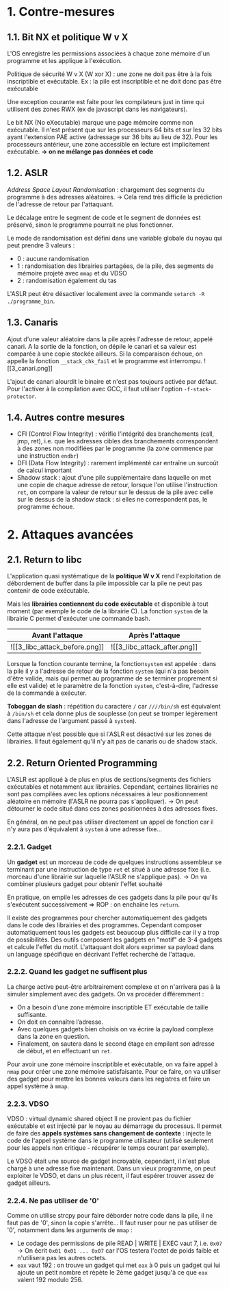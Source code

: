 ``` toc

```

# 1. Contre-mesures 

## 1.1. Bit NX et politique W v X
L'OS enregistre les permissions associées à chaque zone mémoire d'un programme et les applique à l'exécution.

Politique de sécurité W v X (W xor X) : une zone ne doit pas être à la fois inscriptible et exécutable.
Ex : la pile est inscriptible et ne doit donc pas être exécutable

Une exception courante est faite pour les compilateurs just in time qui utilisent des zones RWX (ex de javascript dans les navigateurs).

Le bit NX (No eXecutable) marque une page mémoire comme non exécutable. Il n'est présent que sur les processeurs 64 bits et sur les 32 bits ayant l'extension PAE active (adressage sur 36 bits au lieu de 32). Pour les processeurs antérieur, une zone accessible en lecture est implicitement exécutable.
**-> on ne mélange pas données et code**


## 1.2. ASLR
*Address Space Layout Randomisation* : chargement des segments du programme à des adresses aléatoires.
-> Cela rend très difficile la prédiction de l'adresse de retour par l'attaquant.

Le décalage entre le segment de code et le segment de données est préservé, sinon le programme pourrait ne plus fonctionner.

Le mode de randomisation est défini dans une variable globale du noyau qui peut prendre 3 valeurs :
- 0 : aucune randomisation
- 1 : randomisation des librairies partagées, de la pile, des segments de mémoire projeté avec `mmap` et du VDSO
- 2 : randomisation également du tas

L'ASLR peut être désactiver localement avec la commande `setarch -R ./programme_bin`.


## 1.3. Canaris
Ajout d'une valeur aléatoire dans la pile après l'adresse de retour, appelé canari. A la sortie de la fonction, on dépile le canari et sa valeur est comparée à une copie stockée ailleurs.
Si la comparaison échoue, on appelle la fonction `__stack_chk_fail` et le programme est interrompu.
![[3_canari.png]]

L'ajout de canari alourdit le binaire et n'est pas toujours activée par défaut. Pour l'activer à la compilation avec GCC, il faut utiliser l'option `-f-stack-protector`.


## 1.4. Autres contre mesures
- CFI (Control Flow Integrity) : vérifie l'intégrité des branchements (call, jmp, ret), i.e. que les adresses cibles des branchements correspondent à des zones non modifiées par le programme (la zone commence par une instruction `endbr`)
- DFI (Data Flow Integrity) : rarement implémenté car entraîne un surcoût de calcul important
- Shadow stack : ajout d'une pile supplémentaire dans laquelle on met une copie de chaque  adresse de retour, lorsque l'on utilise l'instruction `ret`, on compare la valeur de retour sur le dessus de la pile avec celle sur le dessus de la shadow stack : si elles ne correspondent pas, le programme échoue.



# 2. Attaques avancées

## 2.1. Return to libc
L'application quasi systématique de la **politique W v X** rend l'exploitation de débordement de buffer dans la pile impossible car la pile ne peut pas contenir de code exécutable.

Mais les **librairies contiennent du code exécutable** et disponible à tout moment (par exemple le code de la librairie C). La fonction `system` de la librairie C permet d'exécuter une commande bash.

| Avant l'attaque | Après l'attaque |
| --------------- | --------------- |
|     ![[3_libc_attack_before.png]]            |![[3_libc_attack_after.png]]                 |

Lorsque la fonction courante termine, la fonction`system` est appelée : dans la pile il y a l'adresse de retour de la fonction `system` (qui n'a pas besoin d'être valide, mais qui permet au programme de se terminer proprement si elle est valide) et le paramètre de la fonction `system`, c'est-à-dire, l'adresse de la  commande à exécuter.

**Toboggan de slash** : répétition du caractère `/` car `////bin/sh` est équivalent à `/bin/sh` et cela donne plus de souplesse (on peut se tromper légèrement dans l'adresse de l'argument passé à `system`).

Cette attaque n'est possible que si l'ASLR est désactivé sur les zones de librairies. Il faut également qu'il n'y ait pas de canaris ou de shadow stack.


## 2.2. Return Oriented Programming
L'ASLR est appliqué à de plus en plus de sections/segments des fichiers exécutables et notamment aux librairies. Cependant, certaines librairies ne sont pas compilées avec les options nécessaires à leur positionnement aléatoire en mémoire (l'ASLR ne pourra pas s'appliquer).
-> On peut détourner le code situé dans ces zones positionnées à des adresses fixes.

En général, on ne peut pas utiliser directement un appel de fonction car il n'y aura pas d'équivalent à `system` à une adresse fixe...


### 2.2.1. Gadget
Un **gadget** est un morceau de code de quelques instructions assembleur se terminant par une instruction de type `ret` et situé à une adresse fixe (i.e. morceau d'une librairie sur laquelle l'ASLR ne s'applique pas).
-> On va combiner plusieurs gadget pour obtenir l'effet souhaité

En pratique, on empile les adresses de ces gadgets dans la pile pour qu'ils s'exécutent successivement => ROP : on enchaîne les `return`.

Il existe des programmes pour chercher automatiquement des gadgets dans le code des librairies et des programmes. Cependant composer automatiquement tous les gadgets est beaucoup plus difficile car il y a trop de possibilités. Des outils composent les gadgets en "motif" de 3-4 gadgets et calcule l'effet du motif. L'attaquant doit alors exprimer sa payload dans un language spécifique en décrivant l'effet recherché de l'attaque.


### 2.2.2. Quand les gadget ne suffisent plus
La charge active peut-être arbitrairement complexe et on n'arrivera pas à la simuler simplement avec des gadgets. On va procéder différemment :
- On a besoin d’une zone mémoire inscriptible ET exécutable de taille suffisante.
- On doit en connaître l’adresse.
- Avec quelques gadgets bien choisis on va écrire la payload complexe dans la zone en question.
- Finalement, on sautera dans le second étage en empilant son adresse de début, et en effectuant un `ret`.

Pour avoir une zone mémoire inscriptible et exécutable, on va faire appel à `nmap` pour créer une zone mémoire satisfaisante. Pour ce faire, on va utiliser des gadget pour mettre les bonnes valeurs dans les registres et faire un appel système à `mmap`.


### 2.2.3. VDSO
VDSO : virtual dynamic shared object
Il ne provient pas du fichier exécutable et est injecté par le noyau au démarrage du processus. Il permet de faire des **appels systèmes sans changement de contexte** : injecte le code de l'appel système dans le programme utilisateur (utilisé seulement pour les appels non critique - récupérer le temps courant par exemple).

Le VDSO était une source de gadget incroyable, cependant, il n'est plus chargé à une adresse fixe maintenant. Dans un vieux programme, on peut exploiter le VDSO, et dans un plus récent, il faut espérer trouver assez de gadget ailleurs.


### 2.2.4. Ne pas utiliser de '0'
Comme on utilise strcpy pour faire déborder notre code dans la pile, il ne faut pas de '0', sinon la copie s'arrête... Il faut ruser pour ne pas utiliser de '0', notamment dans les arguments de `mmap` :
- Le codage des permissions de pile READ | WRITE | EXEC vaut 7, i.e. `0x07`
   -> On écrit `0x01 0x01 ... 0x07` car l'OS testera l'octet de poids faible et n'utilisera pas les autres octets.
- `eax` vaut 192 : on trouve un gadget qui met `eax` à 0 puis un gadget qui lui ajoute un petit nombre et répète le 2ème gadget jusqu'à ce que `eax` valent 192 modulo 256.

